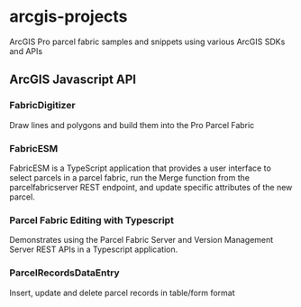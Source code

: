 # arcgis-projects
ArcGIS Pro parcel fabric samples and snippets using various ArcGIS SDKs and APIs

## ArcGIS Javascript API
### FabricDigitizer
Draw lines and polygons and build them into the Pro Parcel Fabric

### FabricESM 
FabricESM is a TypeScript application that provides a user interface to select parcels in a parcel fabric, run the Merge function from the parcelfabricserver REST endpoint, and update specific attributes of the new parcel.

### Parcel Fabric Editing with Typescript
Demonstrates using the Parcel Fabric Server and Version Management Server REST APIs in a Typescript application.

### ParcelRecordsDataEntry
Insert, update and delete parcel records in table/form format
